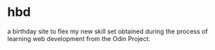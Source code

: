 # hbd
a birthday site to flex my new skill set obtained during the process of learning web development from the Odin Project.
